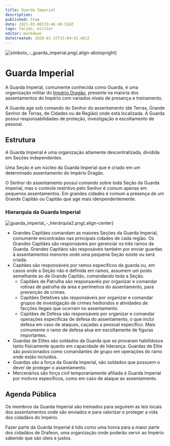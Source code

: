 ```yaml
---
title: Guarda Imperial
description: 
published: true
date: 2021-03-06T23:46:40.510Z
tags: facção, militar
editor: markdown
dateCreated: 2020-01-15T15:04:43.481Z
---
```


![símbolo_-_guarda_imperial.png](/uploads/simbolos/símbolo_-_guarda_imperial.png){.align-abstopright}
# Guarda Imperial
A Guarda Imperial, comumente conhecida como Guarda, é uma organização militar do [Império Dragão](http://localhost/faccoes/nacoes/imperio-dragao#imperio-dragao), presente na maioria dos assentamentos do Império com variados níveis de presença e treinamento.

A Guarda age sob comando do Senhor do assentamento (de Terras, Grande Senhor de Terras, de Cidades ou de Região) onde está localizada. A Guarda possui responsabilidades de proteção, investigação e escoltamento de pessoal.

## Estrutura
A Guarda Imperial é uma organização altamente descentralizada, dividida em Seções independentes.

Uma Seção é um núcleo da Guarda Imperial que é criado em um determinado assentamento do Império Dragão. 

O Senhor do assentamento possui comando sobre toda Seção da Guarda Imperial, mas o controle restritivo pelo Senhor é comum apenas em pequenos assentamentos. Em grandes cidades é comum a presença de um Grande Capitão ou Capitão que age mais idenpendentemente.

### Hierarquia da Guarda Imperial

![guarda_imperial_-_hierárquia2.png](/uploads/guarda_imperial_-_hierárquia2.png){.align-center}

* Grandes Capitães comandam as maiores Seções da Guarda Imperial, comumente encontradas nas principais cidades de cada região. Os Grandes Capitães são responsáveis por gerenciar os três ramos da Guarda. Grandes Capitãos são resposáveis também por enviar guardas à assentamentos menores onde uma pequena Seção existe ou será criada.
* Capitães são responsáveis por ramos específicos da guarda ou, em casos onde a Seção não é definida em ramos, assumem um posto semelhante ao de Grande Capitão, comandando toda a Seção.
  * Capitães de Patrulha são responsavéis por organizar e comandar rotinas de patrulha da área e perímetros do assentamento, para prevenção de crimes.
  * Capitães Detetives são responsáveis por organizar e comandar grupos de investigação de crimes hedíondos e atividades de facções ilegais que ocorram no assentamento.
  * Capitães de Defesa são responsáveis por organizar e comandar operações específicas de defesa do assentamento, o que inclui defesa em caso de ataques, caçadas a pessoal específico. Mais comumente o ramo de defesa atua em escoltamente de figuras importantes.
* Guardas de Elites são soldados da Guarda que se provaram habilidosos tanto fisicamente quanto em capacidade de liderança. Guardas de Elite são posicionados como comandantes de grupo em operações do ramo onde estão incluídos.
* Guardas são a força da Guarda Imperial, são soldados que possuem o dever de proteger o assentamento.
* Mercenários são força civíl temporariamente afiliada à Guarda Imperial por motivos específicos, como em caso de ataque ao assentamento.

## Agenda Pública
Os membros da Guarda Imperial são treinados para seguirem as leis locais dos assentamentos onde são enviados e para valorizar e proteger a vida dos cidadãos do Império.

Fazer parte da Guarda Imperial é tido como uma honra para a maior parte dos cidadãos de Drafeon, uma organização onde poderão servir ao Império sabendo que são úteis e justos.